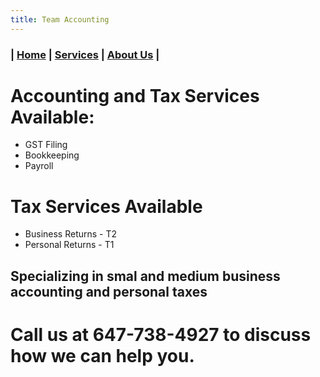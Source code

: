 ```yaml
---
title: Team Accounting
---
```


### | [Home](/) | [Services](/services.html) | [About Us](/) |

# Accounting and Tax Services Available:
-  GST Filing
-  Bookkeeping
-  Payroll

# Tax Services Available
-  Business Returns - T2
-  Personal Returns - T1

## Specializing in smal and medium business accounting and personal taxes

# Call us at 647-738-4927 to discuss how we can help you.
